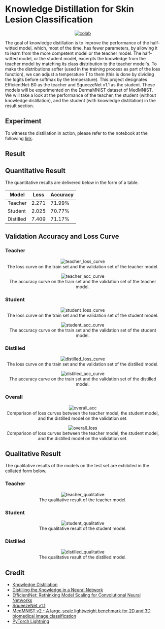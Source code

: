 # Knowledge Distillation for Skin Lesion Classification


<div align="center">
    <a href="https://colab.research.google.com/github/reshalfahsi/knowledge-distillation/blob/master/Knowledge_Distillation_for_Skin_Lesion_Classification.ipynb"><img src="https://colab.research.google.com/assets/colab-badge.svg" alt="colab"></a>
    <br />
</div>


The goal of knowledge distillation is to improve the performance of the half-witted model, which, most of the time, has fewer parameters, by allowing it to learn from the more competent model or the teacher model. The half-witted model, or the student model, excerpts the knowledge from the teacher model by matching its class distribution to the teacher model's. To make the distributions softer (used in the training process as part of the loss function), we can adjust a temperature _T_ to them (this is done by dividing the logits before softmax by the temperature). This project designates EfficientNet-B0 as the teacher and SqueezeNet v1.1 as the student. These models will be experimented on the DermaMNIST dataset of MedMNIST. We will take a look at the performance of the teacher, the student (without knowledge distillation), and the student (with knowledge distillation) in the result section.


## Experiment


To witness the distillation in action, please refer to the notebook at the following [link](https://github.com/reshalfahsi/knowledge-distillation/blob/master/Knowledge_Distillation_for_Skin_Lesion_Classification.ipynb).



## Result

## Quantitative Result

The quantitative results are delivered below in the form of a table.

Model | Loss | Accuracy |
------------ | ------------- | ------------- |
Teacher |  2.271 | 71.99% |
Student | 2.025 | 70.77% |
Distilled | 7.409 | 71.17% |


## Validation Accuracy and Loss Curve

### Teacher

<p align="center"> <img src="https://github.com/reshalfahsi/knowledge-distillation/blob/master/assets/teacher_loss_curve.png" alt="teacher_loss_curve" > <br /> The loss curve on the train set and the validation set of the teacher model. </p>

<p align="center"> <img src="https://github.com/reshalfahsi/knowledge-distillation/blob/master/assets/teacher_acc_curve.png" alt="teacher_acc_curve" > <br /> The accuracy curve on the train set and the validation set of the teacher model. </p>

### Student

<p align="center"> <img src="https://github.com/reshalfahsi/knowledge-distillation/blob/master/assets/student_loss_curve.png" alt="student_loss_curve" > <br /> The loss curve on the train set and the validation set of the student model. </p>

<p align="center"> <img src="https://github.com/reshalfahsi/knowledge-distillation/blob/master/assets/student_acc_curve.png" alt="student_acc_curve" > <br /> The accuracy curve on the train set and the validation set of the student model. </p>


### Distilled

<p align="center"> <img src="https://github.com/reshalfahsi/knowledge-distillation/blob/master/assets/distilled_loss_curve.png" alt="distilled_loss_curve" > <br /> The loss curve on the train set and the validation set of the distilled model. </p>

<p align="center"> <img src="https://github.com/reshalfahsi/knowledge-distillation/blob/master/assets/distilled_acc_curve.png" alt="distilled_acc_curve" > <br /> The accuracy curve on the train set and the validation set of the distilled model. </p>


### Overall

<p align="center"> <img src="https://github.com/reshalfahsi/knowledge-distillation/blob/master/assets/overall_acc.png" alt="overall_acc" > <br /> Comparison of loss curves between the teacher model, the student model, and the distilled model on the validation set. </p>

<p align="center"> <img src="https://github.com/reshalfahsi/knowledge-distillation/blob/master/assets/overall_loss.png" alt="overall_loss" > <br /> Comparison of loss curves between the teacher model, the student model, and the distilled model on the validation set. </p>


## Qualitative Result

The qualitative results of the models on the test set are exhibited in the collated form below.


### Teacher

<p align="center"> <img src="https://github.com/reshalfahsi/knowledge-distillation/blob/master/assets/teacher_qualitative.png" alt="teacher_qualitative" > <br /> The qualitative result of the teacher model. </p>


### Student

<p align="center"> <img src="https://github.com/reshalfahsi/knowledge-distillation/blob/master/assets/student_qualitative.png" alt="student_qualitative" > <br /> The qualitative result of the student model. </p>


### Distilled

<p align="center"> <img src="https://github.com/reshalfahsi/knowledge-distillation/blob/master/assets/distilled_qualitative.png" alt="distilled_qualitative" > <br /> The qualitative result of the distilled model. </p>


## Credit

- [Knowledge Distillation](https://keras.io/examples/vision/knowledge_distillation/)
- [Distilling the Knowledge in a Neural Network](https://arxiv.org/pdf/1503.02531.pdf)
- [EfficientNet: Rethinking Model Scaling for Convolutional Neural Networks](https://arxiv.org/abs/1905.11946)
- [SqueezeNet v1.1](https://github.com/forresti/SqueezeNet/tree/master/SqueezeNet_v1.1)
- [MedMNIST v2 - A large-scale lightweight benchmark for 2D and 3D biomedical image classification](https://medmnist.com/)
- [PyTorch Lightning](https://lightning.ai/docs/pytorch/latest/)
